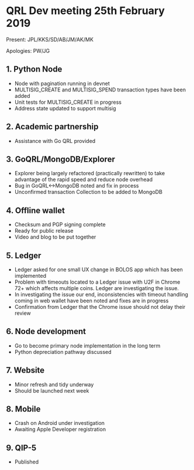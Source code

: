 # QRL Dev meeting 25th February 2019

Present: JPL/KKS/SD/AB/JM/AK/MK

Apologies: PW/JG

## 1. Python Node
- Node with pagination running in devnet
- MULTISIG_CREATE and MULTISIG_SPEND transaction types have been added
- Unit tests for MULTISIG_CREATE in progress
- Address state updated to support multisig

## 2. Academic partnership
- Assistance with Go QRL provided

## 3. GoQRL/MongoDB/Explorer
- Explorer being largely refactored (practically rewritten) to take advantage of the rapid speed and reduce node overhead
- Bug in GoQRL<->MongoDB noted and fix in process
- Unconfirmed transaction Collection to be added to MongoDB

## 4. Offline wallet
- Checksum and PGP signing complete
- Ready for public release
- Video and blog to be put together

## 5. Ledger
- Ledger asked for one small UX change in BOLOS app which has been implemented
- Problem with timeouts located to a Ledger issue with U2F in Chrome 72+ which affects multiple coins.  Ledger are investigating the issue.
- In investigating the issue our end, inconsistencies with timeout handling coming in web wallet have been noted and fixes are in progress
- Confirmation from Ledger that the Chrome issue should not delay their review

## 6. Node development
- Go to become primary node implementation in the long term
- Python depreciation pathway discussed

## 7. Website
- Minor refresh and tidy underway
- Should be launched next week

## 8. Mobile
- Crash on Android under investigation
- Awaiting Apple Developer registration

## 9. QIP-5
- Published
